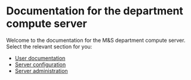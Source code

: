 # Documentation for the department compute server

Welcome to the documentation for the M&S department compute server. Select the relevant section for you:

- [User documentation](userdocs)
- [Server configuration](serversetup)
- [Server administration](serveradmin)